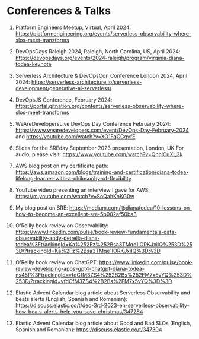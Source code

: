 # Conferences & Talks

1. Platform Engineers Meetup, Virtual, April 2024: https://platformengineering.org/events/serverless-observability-where-slos-meet-transforms

2. DevOpsDays Raleigh 2024, Raleigh, North Carolina, US, April 2024: https://devopsdays.org/events/2024-raleigh/program/virginia-diana-todea-keynote
   
3. Serverless Architecture & DevOpsCon Conference London 2024, April 2024: https://serverless-architecture.io/serverless-development/generative-ai-serverless/
   
4. DevOpsJS Conference, February 2024: 
https://portal.gitnation.org/contents/serverless-observability-where-slos-meet-transforms

5. WeAreDevelopersLive DevOps Day Conference February 2024: https://www.wearedevelopers.com/event/DevOps-Day-February-2024 and
https://youtube.com/watch?v=XO1FqCCgvfE

6. Slides for the SREday September 2023 presentation, London, UK
For audio, please visit: https://www.youtube.com/watch?v=QnhlCuXl_3k

7. AWS blog post on my certificate path: https://aws.amazon.com/blogs/training-and-certification/diana-todea-lifelong-learner-with-a-philosophy-of-flexibility

8. YouTube video presenting an interview I gave for AWS: https://m.youtube.com/watch?v=SoQahKnKG0w

9. My blog post on SRE: https://medium.com/@dianatodea/10-lessons-on-how-to-become-an-excellent-sre-5b002af50ba3

10. O'Reilly book review on Observability: 
https://www.linkedin.com/pulse/book-review-fundamentals-data-observability-andy-petrella-diana-todea%3FtrackingId=Ka%252Fz%252Bsa3TMqe1IORKJxiIQ%253D%253D/?trackingId=Ka%2Fz%2Bsa3TMqe1IORKJxiIQ%3D%3D

11. O'Reilly book review on ChatGPT:
https://www.linkedin.com/pulse/book-review-developing-apps-gpt4-chatgpt-diana-todea-ns45f%3FtrackingId=vfdCfM3ZS4%252B2Bs%252FM7x5vYQ%253D%253D/?trackingId=vfdCfM3ZS4%2B2Bs%2FM7x5vYQ%3D%3D

12. Elastic Advent Calendar blog article about Serverless Observability and beats alerts (English, Spanish and Romanian):
https://discuss.elastic.co/t/dec-3rd-2023-en-serverless-observability-how-beats-alerts-help-you-save-christmas/347284

13. Elastic Advent Calendar blog article about Good and Bad SLOs (English, Spanish and Romanian): https://discuss.elastic.co/t/347304
